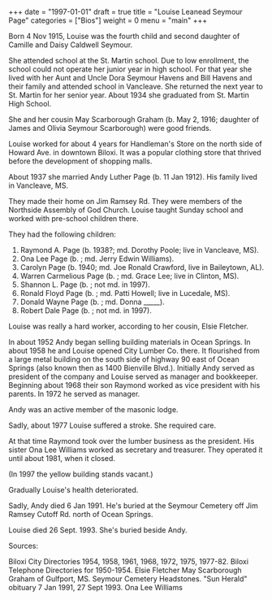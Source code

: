 +++
date = "1997-01-01"
draft = true
title = "Louise Leanead Seymour Page"
categories = ["Bios"]
weight = 0
menu =  "main"
+++

Born 4 Nov 1915, Louise was the fourth child and second daughter of Camille and Daisy Caldwell Seymour.

She attended school at the St. Martin school.  Due to low enrollment, the school could not operate her junior year in high school.  For that year she lived with her Aunt and Uncle Dora Seymour Havens and Bill Havens and their family and attended school in Vancleave.  She returned the next year to St. Martin for her senior year.  About 1934 she graduated from St. Martin High School.

She and her cousin May Scarborough Graham (b. May 2, 1916; daughter of James and Olivia Seymour Scarborough) were good friends.

Louise worked for about 4 years for Handleman's Store on the north side of Howard Ave. in downtown Biloxi.  It was a popular clothing store that thrived before the development of shopping malls.

About 1937 she married Andy Luther Page (b. 11 Jan 1912).  His family lived in Vancleave, MS.

They made their home on Jim Ramsey Rd.  They were members of the Northside Assembly of God Church.  Louise taught Sunday school and worked with pre-school children there.

They had the following children:

1) Raymond A. Page (b. 1938?; md. Dorothy Poole; live in Vancleave, MS).
2) Ona Lee Page (b.    ; md. Jerry Edwin Williams).
3) Carolyn Page (b. 1940; md. Joe Ronald Crawford, live in Baileytown, AL).
4) Warren Carmelious Page (b.     ; md. Grace Lee; live in Clinton, MS).
5) Shannon L. Page (b.   ; not md. in 1997).
6) Ronald Floyd Page (b.   ; md. Patti Howell; live in Lucedale, MS).
7) Donald Wayne Page (b.   ; md. Donna _____).
8) Robert Dale Page (b.    ; not md. in 1997).

Louise was really a hard worker, according to her cousin, Elsie Fletcher.  

In about 1952 Andy began selling building materials in Ocean Springs.  In about 1958 he and Louise opened City Lumber Co. there.  It flourished from a large metal building on the south side of highway 90 east of Ocean Springs (also known then as 1400 Bienville Blvd.).  Initially Andy served as president of the company and Louise served as manager and bookkeeper.  Beginning about 1968 their son Raymond worked as vice president with his parents.  In 1972 he served as manager.

Andy was an active member of the masonic lodge.

Sadly, about 1977 Louise suffered a stroke.  She required care.

At that time Raymond took over the lumber business as the president.  His sister Ona Lee Williams worked as secretary and treasurer.  They operated it until about 1981, when it closed.

(In 1997 the yellow building stands vacant.)

Gradually Louise's health deteriorated.

Sadly, Andy died 6 Jan 1991.  He's buried at the Seymour Cemetery off Jim Ramsey Cutoff Rd. north of Ocean Springs.

Louise died 26 Sept. 1993.  She's buried beside Andy.

Sources:

Biloxi City Directories 1954, 1958, 1961, 1968, 1972, 1975, 1977-82.
Biloxi Telephone Directories for 1950-1954.
Elsie Fletcher
May Scarborough Graham of Gulfport, MS.
Seymour Cemetery Headstones.
"Sun Herald" obituary 7 Jan 1991, 27 Sept 1993.
Ona Lee Williams
